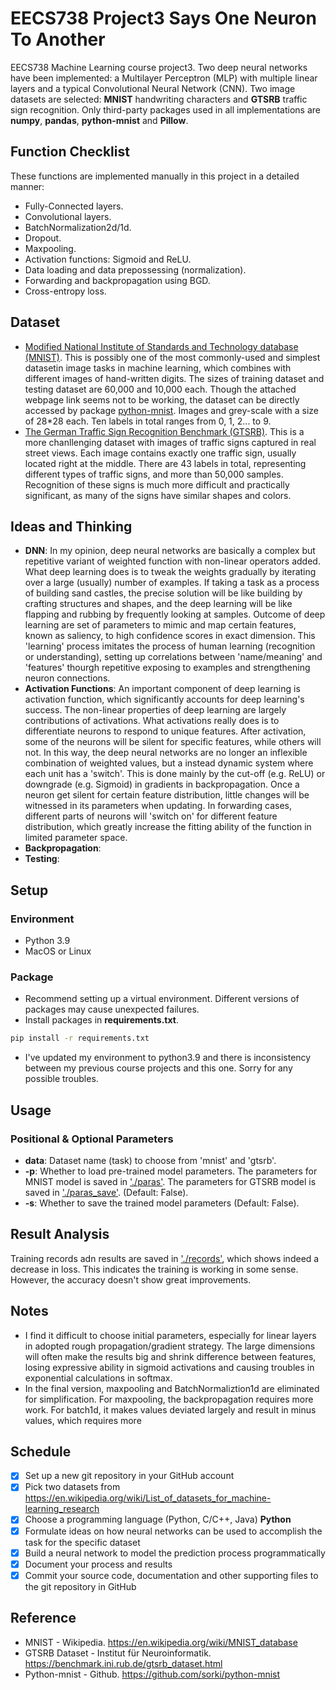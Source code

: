 # EECS738 Project3 Says One Neuron To Another
EECS738 Machine Learning course project3. Two deep neural networks have been implemented: a Multilayer Perceptron (MLP) with multiple linear layers and a typical Convolutional Neural Network (CNN). Two image datasets are selected: **MNIST** handwriting characters and **GTSRB** traffic sign recognition. Only third-party packages used in all implementations are **numpy**, **pandas**, **python-mnist** and **Pillow**.

## Function Checklist
These functions are implemented manually in this project in a detailed manner:
* Fully-Connected layers.
* Convolutional layers.
* BatchNormalization2d/1d.
* Dropout.
* Maxpooling.
* Activation functions: Sigmoid and ReLU.
* Data loading and data prepossessing (normalization).
* Forwarding and backpropagation using BGD.
* Cross-entropy loss.


## Dataset
* [Modified National Institute of Standards and Technology database (MNIST)](http://yann.lecun.com/exdb/mnist/). This is possibly one of the most commonly-used and simplest datasetin image tasks in machine learning, which combines with different images of hand-written digits. The sizes of training dataset and testing dataset are 60,000 and 10,000 each. Though the attached webpage link seems not to be working, the dataset can be directly accessed by package [python-mnist](https://github.com/sorki/python-mnist). Images and grey-scale with a size of 28\*28 each. Ten labels in total ranges from 0, 1, 2... to 9. 
* [The German Traffic Sign Recognition Benchmark (GTSRB)](https://benchmark.ini.rub.de/gtsrb_dataset.html). This is a more chanllenging dataset with images of traffic signs captured in real street views. Each image contains exactly one traffic sign, usually located right at the middle. There are 43 labels in total, representing different types of traffic signs, and more than 50,000 samples. Recognition of these signs is much more difficult and practically significant, as many of the signs have similar shapes and colors. 


## Ideas and Thinking
* **DNN**: In my opinion, deep neural networks are basically a complex but repetitive variant of weighted function with non-linear operators added. What deep learning does is to tweak the weights gradually by iterating over a large (usually) number of examples. If taking a task as a process of building sand castles, the precise solution will be like building by crafting structures and shapes, and the deep learning will be like flapping and rubbing by frequently looking at samples. Outcome of deep learning are set of parameters to mimic and map certain features, known as saliency, to high confidence scores in exact dimension. This 'learning' process imitates the process of human learning (recognition or understanding), setting up correlations between 'name/meaning' and 'features' thourgh repetitive exposing to examples and strengthening neuron connections.  
* **Activation Functions**: An important component of deep learning is activation function, which significantly accounts for deep learning's success. The non-linear properties of deep learning are largely contributions of activations. What activations really does is to differentiate neurons to respond to unique features. After activation, some of the neurons will be silent for specific features, while others will not. In this way, the deep neural networks are no longer an inflexible combination of weighted values, but a instead dynamic system where each unit has a 'switch'. This is done mainly by the cut-off (e.g. ReLU) or downgrade (e.g. Sigmoid) in gradients in backpropagation. Once a neuron get silent for certain feature distribution, little changes will be witnessed in its parameters when updating. In forwarding cases, different parts of neurons will 'switch on' for different feature distribution, which greatly increase the fitting ability of the function in limited parameter space.
* **Backpropagation**:
* **Testing**: 

## Setup
### Environment
* Python 3.9
* MacOS or Linux

### Package
* Recommend setting up a virtual environment. Different versions of packages may cause unexpected failures.
* Install packages in **requirements.txt**.
```bash
pip install -r requirements.txt
``` 
* I've updated my environment to python3.9 and there is inconsistency between my previous course projects and this one. Sorry for any possible troubles.

## Usage
### Positional & Optional Parameters
* **data**: Dataset name (task) to choose from 'mnist' and 'gtsrb'.
* **-p**: Whether to load pre-trained model parameters. The parameters for MNIST model is saved in ['./paras'](https://github.com/liuzey/EECS738_Project3/tree/main/paras). The parameters for GTSRB model is saved in ['./paras_save'](https://github.com/liuzey/EECS738_Project3/tree/main/paras_save). (Default: False).
* **-s**: Whether to save the trained model parameters (Default: False).


## Result Analysis 
Training records adn results are saved in ['./records'](https://github.com/liuzey/EECS738_Project3/tree/main/records), which shows indeed a decrease in loss. This indicates the training is working in some sense. However, the accuracy doesn't show great improvements.

## Notes
* I find it difficult to choose initial parameters, especially for linear layers in adopted rough propagation/gradient strategy. The large dimensions will often make the results big and shrink difference between features, losing expressive ability in sigmoid activations and causing troubles in exponential calculations in softmax. 
* In the final version, maxpooling and BatchNormaliztion1d are eliminated for simplification. For maxpooling, the backpropagation requires more work. For batch1d, it makes values deviated largely and result in minus values, which requires more 

## Schedule
- [x] Set up a new git repository in your GitHub account
- [x] Pick two datasets from https://en.wikipedia.org/wiki/List_of_datasets_for_machine-learning_research
- [x] Choose a programming language (Python, C/C++, Java) **Python**
- [x] Formulate ideas on how neural networks can be used to accomplish the task for the specific dataset
- [x] Build a neural network to model the prediction process programmatically
- [x] Document your process and results
- [x] Commit your source code, documentation and other supporting files to the git repository in GitHub

## Reference
* MNIST - Wikipedia. https://en.wikipedia.org/wiki/MNIST_database
* GTSRB Dataset - Institut für Neuroinformatik. https://benchmark.ini.rub.de/gtsrb_dataset.html
* Python-mnist - Github. https://github.com/sorki/python-mnist

